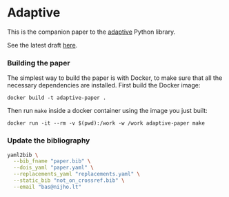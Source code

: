 # Adaptive

This is the companion paper to the [adaptive](https://adaptive.readthedocs.io/en/latest/) Python library.

See the latest draft [here](https://gitlab.kwant-project.org/qt/adaptive-paper/builds/artifacts/master/file/paper.pdf?job=make).

### Building the paper

The simplest way to build the paper is with Docker, to make sure that all the necessary dependencies are installed.
First build the Docker image:

```
docker build -t adaptive-paper .
```

Then run `make` inside a docker container using the image you just built:

```
docker run -it --rm -v $(pwd):/work -w /work adaptive-paper make
```

### Update the bibliography

```bash
yaml2bib \
  --bib_fname "paper.bib" \
  --dois_yaml "paper.yaml" \
  --replacements_yaml "replacements.yaml" \
  --static_bib "not_on_crossref.bib" \
  --email "bas@nijho.lt"
```
